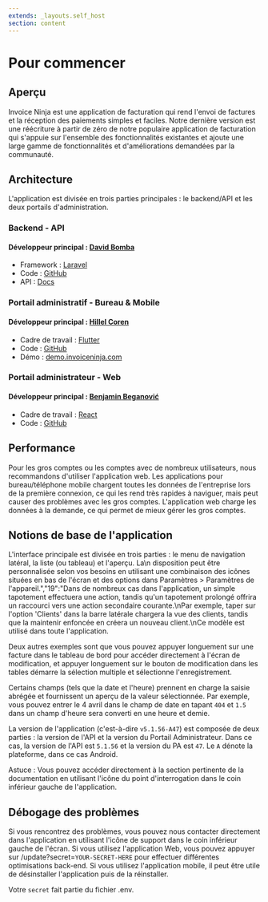 ```yaml
---
extends: _layouts.self_host
section: content
---
```


# Pour commencer

## Aperçu

Invoice Ninja est une application de facturation qui rend l'envoi de factures et la réception des paiements simples et faciles. Notre dernière version est une réécriture à partir de zéro de notre populaire application de facturation qui s'appuie sur l'ensemble des fonctionnalités existantes et ajoute une large gamme de fonctionnalités et d'améliorations demandées par la communauté.

## Architecture

L'application est divisée en trois parties principales : le backend/API et les deux portails d'administration.

### Backend - API

#### Développeur principal : [David Bomba](https://twitter.com/deadbeefx0)

- Framework : [Laravel](https://laravel.com)
- Code : [GitHub](https://github.com/invoiceninja/invoiceninja/tree/v5-stable)
- API : [Docs](https://api-docs.invoicing.co/)

### Portail administratif - Bureau & Mobile

#### Développeur principal : [Hillel Coren](https://twitter.com/hillelcoren)

- Cadre de travail : [Flutter](https://flutter.dev)
- Code : [GitHub](https://github.com/invoiceninja/admin-portal)
- Démo : [demo.invoiceninja.com](https://demo.invoiceninja.com)

### Portail administrateur - Web

#### Développeur principal : [Benjamin Beganović](https://twitter.com/beganovichhh)

- Cadre de travail : [React](https://reactjs.org)
- Code : [GitHub](https://github.com/invoiceninja/ui)

## Performance

Pour les gros comptes ou les comptes avec de nombreux utilisateurs, nous recommandons d'utiliser l'application web. Les applications pour bureau/téléphone mobile chargent toutes les données de l'entreprise lors de la première connexion, ce qui les rend très rapides à naviguer, mais peut causer des problèmes avec les gros comptes. L'application web charge les données à la demande, ce qui permet de mieux gérer les gros comptes.

## Notions de base de l'application

L'interface principale est divisée en trois parties : le menu de navigation latéral, la liste (ou tableau) et l'aperçu. La\n disposition peut être personnalisée selon vos besoins en utilisant une combinaison des icônes situées en bas de l'écran et des options dans Paramètres > Paramètres de l'appareil.","19":"Dans de nombreux cas dans l'application, un simple tapotement effectuera une action, tandis qu'un tapotement prolongé offrira un raccourci vers une action secondaire courante.\nPar exemple, taper sur l'option 'Clients' dans la barre latérale chargera la vue des clients, tandis que la maintenir enfoncée en créera un nouveau client.\nCe modèle est utilisé dans toute l'application.

Deux autres exemples sont que vous pouvez appuyer longuement sur une facture dans le tableau de bord pour accéder directement à l'écran de modification, et appuyer longuement sur le bouton de modification dans les tables démarre la sélection multiple et sélectionne l'enregistrement.

Certains champs (tels que la date et l'heure) prennent en charge la saisie abrégée et fournissent un aperçu de la valeur sélectionnée. Par exemple, vous pouvez entrer le 4 avril dans le champ de date en tapant `404` et `1.5` dans un champ d'heure sera converti en une heure et demie.

La version de l'application (c'est-à-dire `v5.1.56-A47`) est composée de deux parties : la version de l'API et la version du Portail Administrateur. Dans ce cas, la version de l'API est `5.1.56` et la version du PA est `47`. Le `A` dénote la plateforme, dans ce cas Android.

<x-info>
Astuce : Vous pouvez accéder directement à la section pertinente de la documentation en utilisant l'icône du point d'interrogation dans le coin inférieur gauche de l'application.
</x-info>

## Débogage des problèmes

Si vous rencontrez des problèmes, vous pouvez nous contacter directement dans l'application en utilisant l'icône de support dans le coin inférieur gauche de l'écran. Si vous utilisez l'application Web, vous pouvez appuyer sur /update?secret=`YOUR-SECRET-HERE` pour effectuer différentes optimisations back-end. Si vous utilisez l'application mobile, il peut être utile de désinstaller l'application puis de la réinstaller.

Votre `secret` fait partie du fichier .env.
